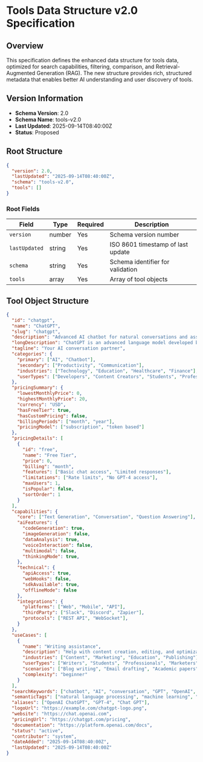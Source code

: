 # Tools Data Structure v2.0 Specification

## Overview

This specification defines the enhanced data structure for tools data, optimized for search capabilities, filtering, comparison, and Retrieval-Augmented Generation (RAG). The new structure provides rich, structured metadata that enables better AI understanding and user discovery of tools.

## Version Information

- **Schema Version**: 2.0
- **Schema Name**: tools-v2.0
- **Last Updated**: 2025-09-14T08:40:00Z
- **Status**: Proposed

## Root Structure

```json
{
  "version": 2.0,
  "lastUpdated": "2025-09-14T08:40:00Z",
  "schema": "tools-v2.0",
  "tools": []
}
```

### Root Fields

| Field | Type | Required | Description |
|-------|------|----------|-------------|
| `version` | number | Yes | Schema version number |
| `lastUpdated` | string | Yes | ISO 8601 timestamp of last update |
| `schema` | string | Yes | Schema identifier for validation |
| `tools` | array | Yes | Array of tool objects |

## Tool Object Structure

```json
{
  "id": "chatgpt",
  "name": "ChatGPT",
  "slug": "chatgpt",
  "description": "Advanced AI chatbot for natural conversations and assistance",
  "longDescription": "ChatGPT is an advanced language model developed by OpenAI...",
  "tagline": "Your AI conversation partner",
  "categories": {
    "primary": ["AI", "Chatbot"],
    "secondary": ["Productivity", "Communication"],
    "industries": ["Technology", "Education", "Healthcare", "Finance"],
    "userTypes": ["Developers", "Content Creators", "Students", "Professionals"]
  },
  "pricingSummary": {
    "lowestMonthlyPrice": 0,
    "highestMonthlyPrice": 20,
    "currency": "USD",
    "hasFreeTier": true,
    "hasCustomPricing": false,
    "billingPeriods": ["month", "year"],
    "pricingModel": ["subscription", "token based"]
  },
  "pricingDetails": [
    {
      "id": "free",
      "name": "Free Tier",
      "price": 0,
      "billing": "month",
      "features": ["Basic chat access", "Limited responses"],
      "limitations": ["Rate limits", "No GPT-4 access"],
      "maxUsers": 1,
      "isPopular": false,
      "sortOrder": 1
    }
  ],
  "capabilities": {
    "core": ["Text Generation", "Conversation", "Question Answering"],
    "aiFeatures": {
      "codeGeneration": true,
      "imageGeneration": false,
      "dataAnalysis": true,
      "voiceInteraction": false,
      "multimodal": false,
      "thinkingMode": true,
    },
    "technical": {
      "apiAccess": true,
      "webHooks": false,
      "sdkAvailable": true,
      "offlineMode": false
    },
    "integrations": {
      "platforms": ["Web", "Mobile", "API"],
      "thirdParty": ["Slack", "Discord", "Zapier"],
      "protocols": ["REST API", "WebSocket"],
    }
  },
  "useCases": [
    {
      "name": "Writing assistance",
      "description": "Help with content creation, editing, and optimization",
      "industries": ["Content", "Marketing", "Education", "Publishing"],
      "userTypes": ["Writers", "Students", "Professionals", "Marketers"],
      "scenarios": ["Blog writing", "Email drafting", "Academic papers"],
      "complexity": "beginner"
    }
  ],
  "searchKeywords": ["chatbot", "AI", "conversation", "GPT", "OpenAI", "LLM"],
  "semanticTags": ["natural language processing", "machine learning", "conversational ai"],
  "aliases": ["OpenAI ChatGPT", "GPT-4", "Chat GPT"],
  "logoUrl": "https://example.com/chatgpt-logo.png",
  "website": "https://chat.openai.com",
  "pricingUrl": "https://chatgpt.com/pricing",
  "documentation": "https://platform.openai.com/docs",
  "status": "active",
  "contributor": "system",
  "dateAdded": "2025-09-14T08:40:00Z",
  "lastUpdated": "2025-09-14T08:40:00Z"
}
```
